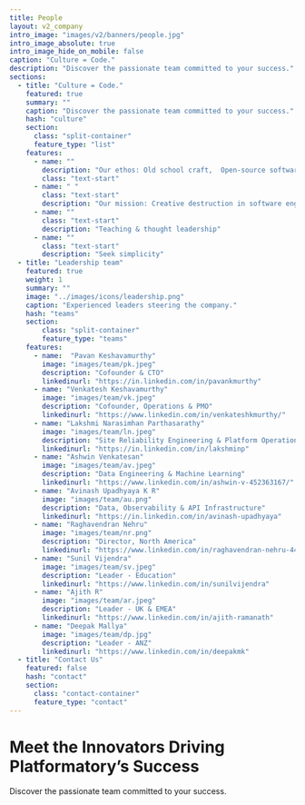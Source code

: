 ```yaml
---
title: People
layout: v2_company
intro_image: "images/v2/banners/people.jpg"
intro_image_absolute: true
intro_image_hide_on_mobile: false
caption: "Culture = Code."
description: "Discover the passionate team committed to your success."
sections:
  - title: "Culture = Code."
    featured: true
    summary: ""
    caption: "Discover the passionate team committed to your success."
    hash: "culture"
    section:
      class: "split-container"
      feature_type: "list"
    features:
      - name: ""
        description: "Our ethos: Old school craft,  Open-source software, to deliver on platform, data & AI challenges of today"
        class: "text-start"
      - name: " "
        class: "text-start"
        description: "Our mission: Creative destruction in software engineering."
      - name: ""
        class: "text-start"
        description: "Teaching & thought leadership"
      - name: ""
        class: "text-start" 
        description: "Seek simplicity" 
  - title: "Leadership team"
    featured: true
    weight: 1
    summary: ""
    image: "../images/icons/leadership.png"
    caption: "Experienced leaders steering the company."
    hash: "teams"
    section:
        class: "split-container"
        feature_type: "teams"
    features:
      - name:  "Pavan Keshavamurthy"
        image: "images/team/pk.jpeg"
        description: "Cofounder & CTO"
        linkedinurl: "https://in.linkedin.com/in/pavankmurthy"
      - name: "Venkatesh Keshavamurthy"
        image: "images/team/vk.jpeg"
        description: "Cofounder, Operations & PMO"
        linkedinurl: "https://www.linkedin.com/in/venkateshkmurthy/"
      - name: "Lakshmi Narasimhan Parthasarathy"
        image: "images/team/ln.jpeg"
        description: "Site Reliability Engineering & Platform Operations"
        linkedinurl: "https://in.linkedin.com/in/lakshminp"
      - name: "Ashwin Venkatesan"
        image: "images/team/av.jpeg"
        description: "Data Engineering & Machine Learning"
        linkedinurl: "https://www.linkedin.com/in/ashwin-v-452363167/"
      - name: "Avinash Upadhyaya K R"
        image: "images/team/au.png"
        description: "Data, Observability & API Infrastructure"
        linkedinurl: "https://in.linkedin.com/in/avinash-upadhyaya"
      - name: "Raghavendran Nehru"
        image: "images/team/nr.png"
        description: "Director, North America"
        linkedinurl: "https://www.linkedin.com/in/raghavendran-nehru-44b761/"
      - name: "Sunil Vijendra"
        image: "images/team/sv.jpeg"
        description: "Leader - Education"
        linkedinurl: "https://www.linkedin.com/in/sunilvijendra"
      - name: "Ajith R"
        image: "images/team/ar.jpeg"  
        description: "Leader - UK & EMEA"
        linkedinurl: "https://www.linkedin.com/in/ajith-ramanath"
      - name: "Deepak Mallya"
        image: "images/team/dp.jpg"
        description: "Leader - ANZ"
        linkedinurl: "https://www.linkedin.com/in/deepakmk"
  - title: "Contact Us"
    featured: false
    hash: "contact"
    section:
      class: "contact-container"
      feature_type: "contact"
---
```


# Meet the Innovators Driving Platformatory’s Success

Discover the passionate team committed to your success.


<!-- <div id="monitor" class="theme-green">
    <div id="screen">
      <div id="crt">
        <div class="scanline"></div>
        <div class="terminal">
          ### booting platformatory 
  
          [    0.000000] Platformatory kernel version 1.0.0 (gcc 10.3.0)
  [    0.000001] Command line: BOOT_IMAGE=/boot/vmlinuz-1.0.0-generic root=UUID=platformatory ro quiet splash vt.handoff=7
  [    0.000002] initializing subsys: culture, 10x engineering, and more
  [    0.000003] initializing ordered polyglot stack: golang, rust, python, javascript, lua, c++, jvm (ugh)
  [    0.000004] starting platform stack v 4.2.....
  [    0.000005] initializing cloud-native and hybrid environments: metal, aws, gcp, azure, k8s
  [    0.000006] initializing distributed streaming subsystems: kafka, redpanda, flink, kstreams 
  [    0.000007] initializing data infra lite: duckdb, rocksdb, adf (and more)
  [    0.000008] initializing data infra at large: hudi, delta lake, trino (and more)
  [    0.000008] initializing networking & connectivity stack: envoy, kong (and more)
  [    0.000009] initializing more MAD landscape: vector databases, RAG, real-time features, time series forecasting (not exhaustive)
  [    0.000010] spawning our inner daemons: oss, community
  [    1.234567] fast init done. do whatever to continue
  
  platformatory 20.24 LTS lifeuniverseandeverything tty1
  
  guest@platformatory:~$
        </div>
      </div>
    </div>
  </div> -->
